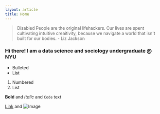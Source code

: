 ```yaml
---
layout: article
title: Home
---
```



> Disabled People are the original lifehackers. Our lives are spent cultivating intuitive creaitivity, because we navigate a world that isn't built for our bodies. - Liz Jackson 


### Hi there! I am a data science and sociology undergraduate @ NYU


- Bulleted
- List

1. Numbered
2. List

**Bold** and _Italic_ and `Code` text

[Link](url) and ![Image](src)